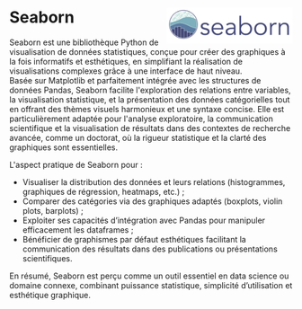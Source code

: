 # **Seaborn**<a href=",,/"><img align="right" src="../../assets/logo/seabornLogo.svg" alt="Seaborn" height="64px"></a>
Seaborn est une bibliothèque Python de visualisation de données statistiques, conçue pour créer des graphiques à la fois informatifs et esthétiques, en simplifiant la réalisation de visualisations complexes grâce à une interface de haut niveau.  
Basée sur Matplotlib et parfaitement intégrée avec les structures de données Pandas, Seaborn facilite l'exploration des relations entre variables, la visualisation statistique, et la présentation des données catégorielles tout en offrant des thèmes visuels harmonieux et une syntaxe concise. Elle est particulièrement adaptée pour l'analyse exploratoire, la communication scientifique et la visualisation de résultats dans des contextes de recherche avancée, comme un doctorat, où la rigueur statistique et la clarté des graphiques sont essentielles.

L'aspect pratique de Seaborn pour :
* Visualiser la distribution des données et leurs relations (histogrammes, graphiques de régression, heatmaps, etc.) ;
* Comparer des catégories via des graphiques adaptés (boxplots, violin plots, barplots) ;
* Exploiter ses capacités d’intégration avec Pandas pour manipuler efficacement les dataframes ;
* Bénéficier de graphismes par défaut esthétiques facilitant la communication des résultats dans des publications ou présentations scientifiques.

En résumé, Seaborn est perçu comme un outil essentiel en data science ou domaine connexe, combinant puissance statistique, simplicité d’utilisation et esthétique graphique.